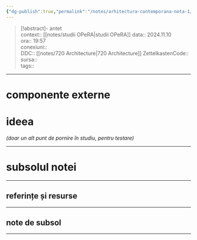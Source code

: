 ```yaml
---
{"dg-publish":true,"permalink":"/notes/arhitectura-contemporana-nota-1/","created":"2025-01-23T15:11:49.800+02:00","updated":"2024-12-29T17:07:38.135+02:00"}
---
```


> [!abstract]- antet  
> context:: [[notes/studii OPeRA\|studii OPeRA]] 
> data:: 2024.11.10  
> ora:: 19:57  
> conexiuni::  
> DDC:: [[notes/720 Architecture\|720 Architecture]] 
> ZettelkastenCode::  
> sursa::  
> tags::  


---

# componente externe


# ideea

*(doar un alt punt de pornire în studiu, pentru testare)*

---
# subsolul notei
---
## referințe și resurse


---
## note de subsol
---


